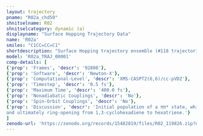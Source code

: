 ```yaml
---
layout: trajectory
pname: "R02a_chd50"
shnitselname: R02
shnitselcategory: dynamic (a)
displayname: "Surface Hopping Trajectory Data"
name: 'R02a'
smiles: "C1CC=CC=C1"
shortdescription: "Surface Hopping trajectory ensemble (#118 trajectories)"
model: 'R02a_TRAJ_00001'
comp-details: [
{'prop': 'Frames', 'descr': '92808'},
{'prop': 'Software', 'descr': 'Newton-X'},
{'prop': 'Computational-Level', 'descr': 'XMS-CASPT2(6,6)/cc-pVDZ'},
{'prop': 'Timestep', 'descr': '0.5 fs'},
{'prop': 'Maximum Time', 'descr': '400.0 fs'},
{'prop': 'Nonadiabatic Couplings', 'descr': 'No'},
{'prop': 'Spin-Orbit Couplings', 'descr': 'No'},
{'prop': 'Discussion', 'descr': 'Initial population of a ππ* state, which can depopulate via a σσ* state inducing a breakage of a bond, 
and ultimately ring-opening from 1,3-cyclohexadiene to hexatriene.'}
]
zenodo-url: 'https://zenodo.org/records/15482819/files/R02_119826.zip?download=1'
---
```


